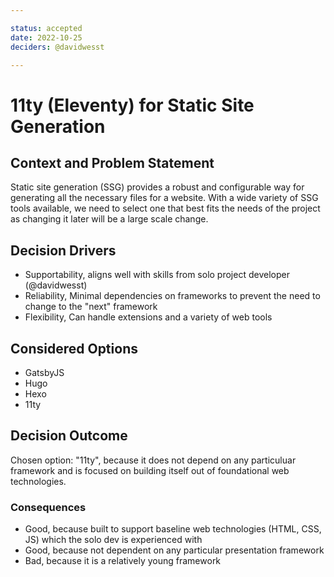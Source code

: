 ```yaml
---

status: accepted
date: 2022-10-25
deciders: @davidwesst

---
```

# 11ty (Eleventy) for Static Site Generation 

## Context and Problem Statement

Static site generation (SSG) provides a robust and configurable way for generating all the necessary files for a website. With a wide variety of SSG tools available, we need to select one that best fits the needs of the project as changing it later will be a large scale change.

## Decision Drivers

* Supportability, aligns well with skills from solo project developer (@davidwesst)
* Reliability, Minimal dependencies on frameworks to prevent the need to change to the "next" framework
* Flexibility, Can handle extensions and a variety of web tools 

## Considered Options

* GatsbyJS
* Hugo
* Hexo
* 11ty

## Decision Outcome

Chosen option: "11ty", because it does not depend on any particuluar framework and is focused on building itself out of foundational web technologies.

### Consequences

* Good, because built to support baseline web technologies (HTML, CSS, JS) which the solo dev is experienced with 
* Good, because not dependent on any particular presentation framework
* Bad, because it is a relatively young framework

